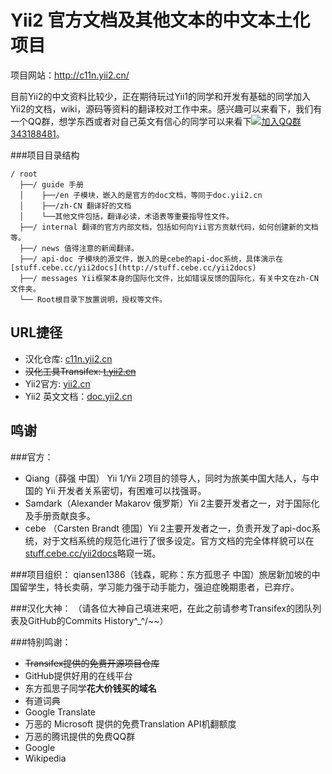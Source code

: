 Yii2 官方文档及其他文本的中文本土化项目 
==============
项目网站：http://c11n.yii2.cn/

目前Yii2的中文资料比较少，正在期待玩过Yii1的同学和开发有基础的同学加入Yii2的文档，wiki，源码等资料的翻译校对工作中来。感兴趣可以来看下，我们有一个QQ群，想学东西或者对自己英文有信心的同学可以来看下[![加入QQ群](http://pub.idqqimg.com/wpa/images/group.png)343188481](http://url.cn/SIMfwO)。

###项目目录结构
```
/ root
  ├──/ guide 手册
  │    ├──/en 子模块，嵌入的是官方的doc文档，等同于doc.yii2.cn
  │    ├──/zh-CN 翻译好的文档
  │    └──其他文件包括，翻译必读，术语表等重要指导性文件。
  ├──/ internal 翻译的官方内部文档，包括如何向Yii官方贡献代码，如何创建新的文档等。
  ├──/ news 值得注意的新闻翻译。
  ├──/ api-doc 子模块的源文件，嵌入的是cebe的api-doc系统，具体演示在[stuff.cebe.cc/yii2docs](http://stuff.cebe.cc/yii2docs)
  ├──/ messages Yii框架本身的国际化文件，比如错误反馈的国际化，有关中文在zh-CN文件夹。
  └── Root根目录下放置说明，授权等文件。
```

URL捷径
--------

* 汉化仓库: [c11n.yii2.cn](http://c11n.yii2.cn)
* ~~汉化工具Transifex: [t.yii2.cn](http://t.yii2.cn)~~
* Yii2官方: [yii2.cn](http://yii2.cn)
* Yii2 英文文档：[doc.yii2.cn](http://doc.yii2.cn)

鸣谢
--------

###官方：
* Qiang（薛强 中国） Yii 1/Yii 2项目的领导人，同时为旅美中国大陆人，与中国的 Yii 开发者关系密切，有困难可以找强哥。
* Samdark（Alexander Makarov 俄罗斯）Yii 2主要开发者之一，对于国际化及手册贡献良多。
* cebe （Carsten Brandt 德国）Yii 2主要开发者之一，负责开发了api-doc系统，对于文档系统的规范化进行了很多设定。官方文档的完全体样貌可以在[stuff.cebe.cc/yii2docs](http://stuff.cebe.cc/yii2docs)略窥一斑。

###项目组织：
qiansen1386（钱森，昵称：东方孤思子 中国）旅居新加坡的中国留学生，特长卖萌，学习能力强于动手能力，强迫症晚期患者，已弃疗。

###汉化大神：
（请各位大神自己填进来吧，在此之前请参考Transifex的团队列表及GitHub的Commits History\^_^/~~）

###特别鸣谢：
* ~~Transifex提供的免费开源项目仓库~~
* GitHub提供好用的在线平台
* 东方孤思子同学**花大价钱买的域名**
* 有道词典
* Google Translate
* 万恶的 Microsoft 提供的免费Translation API机翻额度
* 万恶的腾讯提供的免费QQ群
* Google
* Wikipedia

